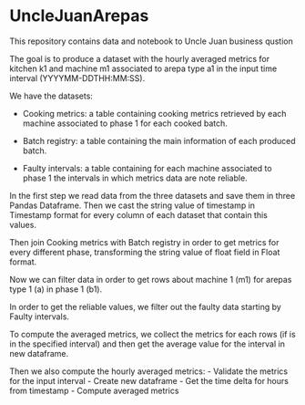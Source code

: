 # UncleJuanArepas
This repository contains data and notebook to Uncle Juan business qustion

The goal is to produce a dataset with the hourly averaged metrics for kitchen k1 and machine m1 associated to arepa type a1 in the input time interval (YYYYMM-DDTHH:MM:SS).

We have the datasets:

- Cooking metrics: a table containing cooking metrics
retrieved by each machine associated to phase 1 for each
cooked batch.

- Batch registry: a table containing the main information of
each produced batch.
  
- Faulty intervals: a table containing for each machine
associated to phase 1 the intervals in which metrics data
are note reliable.

In the first step we read data from the three datasets and save them in three Pandas Dataframe. Then we cast the string value of timestamp in Timestamp format for every column of each dataset that contain this values.

Then join Cooking metrics with Batch registry in order to get metrics for every different phase, transforming the string value of float field in Float format.

Now we can filter data in order to get rows about machine 1 (m1) for arepas type 1 (a) in phase 1 (b1).

In order to get the reliable values, we filter out the faulty data starting by Faulty intervals.

To compute the averaged metrics, we collect the metrics for each rows (if is in the specified interval) and then get the average value for the interval in new dataframe. 

Then we also compute the hourly averaged metrics:
    - Validate the metrics for the input interval
    - Create new dataframe
    - Get the time delta for hours from timestamp
    - Compute averaged metrics
